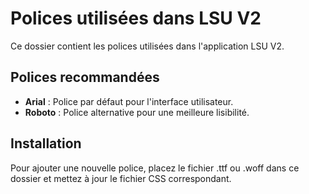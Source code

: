 # Polices utilisées dans LSU V2

Ce dossier contient les polices utilisées dans l'application LSU V2.

## Polices recommandées

- **Arial** : Police par défaut pour l'interface utilisateur.
- **Roboto** : Police alternative pour une meilleure lisibilité.

## Installation

Pour ajouter une nouvelle police, placez le fichier .ttf ou .woff dans ce dossier et mettez à jour le fichier CSS correspondant. 